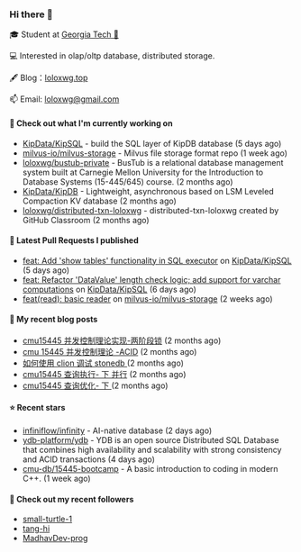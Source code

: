 ### Hi there 👋


 
🎓 Student at [Georgia Tech 🐝](https://www.gatech.edu/)

💻 Interested in olap/oltp database, distributed storage.

🖋 Blog：[loloxwg.top](https://loloxwg.top)



📫 Email: [loloxwg@gmail.com](mailto:loloxwg@gmail.com)



#### 👷 Check out what I'm currently working on

- [KipData/KipSQL](https://github.com/KipData/KipSQL) - build the SQL layer of KipDB database (5 days ago)
- [milvus-io/milvus-storage](https://github.com/milvus-io/milvus-storage) - Milvus file storage format repo (1 week ago)
- [loloxwg/bustub-private](https://github.com/loloxwg/bustub-private) - BusTub is a relational database management system built at Carnegie Mellon University for the Introduction to Database Systems (15-445/645) course. (2 months ago)
- [KipData/KipDB](https://github.com/KipData/KipDB) -  Lightweight, asynchronous based on LSM Leveled Compaction KV database (2 months ago)
- [loloxwg/distributed-txn-loloxwg](https://github.com/loloxwg/distributed-txn-loloxwg) - distributed-txn-loloxwg created by GitHub Classroom (2 months ago)

#### 🔨 Latest Pull Requests I published

- [feat: Add &#39;show tables&#39; functionality in SQL executor](https://github.com/KipData/KipSQL/pull/61) on [KipData/KipSQL](https://github.com/KipData/KipSQL) (5 days ago)
- [feat: Refactor &#39;DataValue&#39; length check logic; add support for varchar computations](https://github.com/KipData/KipSQL/pull/60) on [KipData/KipSQL](https://github.com/KipData/KipSQL) (6 days ago)
- [feat(read): basic reader](https://github.com/milvus-io/milvus-storage/pull/52) on [milvus-io/milvus-storage](https://github.com/milvus-io/milvus-storage) (2 weeks ago)

#### 📜 My recent blog posts

- [cmu15445 并发控制理论实现-两阶段锁](https://www.loloxwg.top/concurrency-control-2pl) (2 months ago)
- [cmu 15445 并发控制理论 -ACID](https://www.loloxwg.top/cmu15445-acid) (2 months ago)
- [如何使用 clion 调试 stonedb ](https://www.loloxwg.top/debug-stonedb) (2 months ago)
- [cmu15445 查询执行- 下 并行](https://www.loloxwg.top/query-execution-2) (2 months ago)
- [cmu15445 查询优化- 下 ](https://www.loloxwg.top/query-optimizer-2) (2 months ago)

#### ⭐ Recent stars

- [infiniflow/infinity](https://github.com/infiniflow/infinity) - AI-native database (2 days ago)
- [ydb-platform/ydb](https://github.com/ydb-platform/ydb) - YDB is an open source Distributed SQL Database that combines high availability and scalability with strong consistency and ACID transactions (4 days ago)
- [cmu-db/15445-bootcamp](https://github.com/cmu-db/15445-bootcamp) - A basic introduction to coding in modern C&#43;&#43;. (1 week ago)

#### 👯 Check out my recent followers

- [small-turtle-1](https://github.com/small-turtle-1)
- [tang-hi](https://github.com/tang-hi)
- [MadhavDev-prog](https://github.com/MadhavDev-prog)

